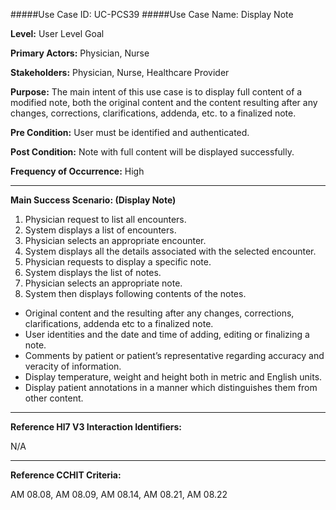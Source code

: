 #####Use Case ID: UC-PCS39
#####Use Case Name: Display Note

**Level:**                     User Level Goal

**Primary Actors:**            Physician, Nurse

**Stakeholders:**              Physician, Nurse, Healthcare Provider

**Purpose:**                   The main intent of this use case is to display full content of a modified note, both the original content and the content resulting after any changes, corrections, clarifications, addenda, etc. to a finalized note.

**Pre Condition:**             User must be identified and authenticated.

**Post Condition:**            Note with full content will be displayed successfully.

**Frequency of Occurrence:**   High
__________________________________________________________
**Main Success Scenario: (Display Note)**

1. Physician request to list all encounters.
2. System displays a list of encounters.
3. Physician selects an appropriate encounter.
4. System displays all the details associated with the selected encounter.
5. Physician requests to display a specific note.
6. System displays the list of notes.
7. Physician selects an appropriate note.
8. System then displays following contents of the notes.
  * Original content and the resulting after any changes, corrections, clarifications, addenda etc to a finalized note.
  * User identities and the date and time of adding, editing or finalizing a note.
  * Comments by patient or patient’s representative regarding accuracy and veracity of information.
  * Display temperature, weight and height both in metric and English units.
  * Display patient annotations in a manner which distinguishes them from other content.
  
________________________________________________________________________
**Reference Hl7 V3 Interaction Identifiers:**

N/A
_______________________________________________________________
**Reference CCHIT Criteria:**

AM 08.08, AM 08.09, AM 08.14, AM 08.21, AM 08.22
